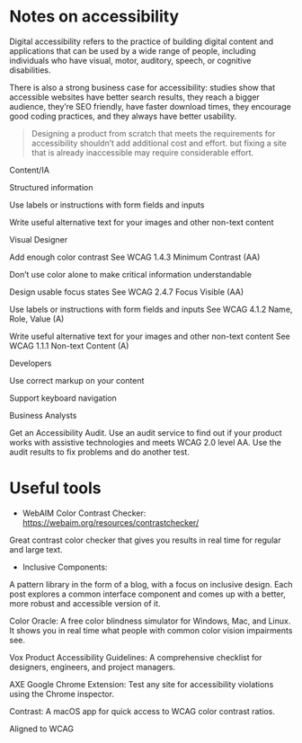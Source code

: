 
# Notes on accessibility

Digital accessibility refers to the practice of building digital content and applications that can be used by a wide range of people, including individuals who have visual, motor, auditory, speech, or cognitive disabilities.

There is also a strong business case for accessibility: studies show that accessible websites have better search results, they reach a bigger audience, they’re SEO friendly, have faster download times, they encourage good coding practices, and they always have better usability.

> Designing a product from scratch
> that meets the requirements for accessibility
> shouldn’t add additional cost and effort.
> but fixing a site that is already inaccessible may require considerable effort.


Content/IA

Structured information

Use labels or instructions with form fields and inputs

Write useful alternative text for your images and other non-text content


Visual Designer

Add enough color contrast
See WCAG 1.4.3 Minimum Contrast (AA)

Don’t use color alone to make critical information understandable


Design usable focus states
See WCAG 2.4.7 Focus Visible (AA)

Use labels or instructions with form fields and inputs
See WCAG 4.1.2 Name, Role, Value (A)

Write useful alternative text for your images and other non-text content
See WCAG 1.1.1 Non-text Content (A)


Developers

Use correct markup on your content 

Support keyboard navigation


Business Analysts


Get an Accessibility Audit. Use an audit service to find out if your product works with assistive technologies and meets WCAG 2.0 level AA.
Use the audit results to fix problems and do another test.



# Useful tools

  - WebAIM Color Contrast Checker: 
https://webaim.org/resources/contrastchecker/

Great contrast color checker that gives you results in real time for regular and large text.

  - Inclusive Components: 

A pattern library in the form of a blog, with a focus on inclusive design. Each post explores a common interface component and comes up with a better, more robust and accessible version of it.






Color Oracle: A free color blindness simulator for Windows, Mac, and Linux. It shows you in real time what people with common color vision impairments see.

Vox Product Accessibility Guidelines: A comprehensive checklist for designers, engineers, and project managers.

AXE Google Chrome Extension: Test any site for accessibility violations using the Chrome inspector.

Contrast: A macOS app for quick access to WCAG color contrast ratios.




Aligned to WCAG


